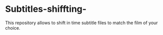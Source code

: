 # Subtitles-shiffting-
This repository allows to shift in time subtitle files to match the film of your choice. 
